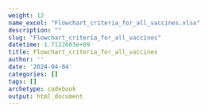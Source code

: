 ```yaml
---
weight: 12
name_excel: "Flowchart_criteria_for_all_vaccines.xlsx"
description: ""
slug: "Flowchart_criteria_for_all_vaccines"
datetime: 1.7122603e+09
title: Flowchart_criteria_for_all_vaccines
author: ''
date: '2024-04-04'
categories: []
tags: []
archetype: codebook
output: html_document
---
```


<div class="tabcontent"></div>
